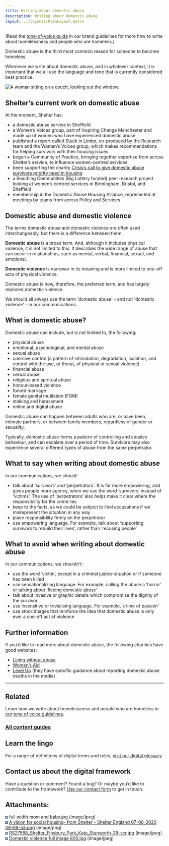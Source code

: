 ```yaml
---
title: Writing about domestic abuse
description: Writing about domestic abuse
layout: ../layouts/MainLayout.astro
---
```


(Read the [tone-of-voice guide](Tone-of-voice_767754297.html) in our brand guidelines for more how to write about homelessness and people who are homeless.)

Domestic abuse is the third most common reason for someone to become homeless.

Whenever we write about domestic abuse, and in whatever context, it is important that we all use the language and tone that is currently considered best practice.

![A woman sitting on a couch, looking out the window.](attachments/183762970/525926420.jpg)

## Shelter’s current work on domestic abuse  

At the moment, Shelter has:

- a domestic abuse service in Sheffield
- a Women’s Voices group, part of Inspiring Change Manchester and made up of women who have experienced domestic abuse
- published a report called [Stuck in Limbo](https://england.shelter.org.uk/professional_resources/policy_and_research/policy_library/policy_library_folder/research_stuck_in_limbo), co-produced by the Research team and the Women’s Voices group, which makes recommendations for helping survivors with their housing issues
- begun a Community of Practice, bringing together expertise from across Shelter’s service, to influence women-centred services
- been supporting the charity [Crisis’s call to give domestic abuse survivors priority need in housing](https://www.crisis.org.uk/about-us/the-crisis-blog/we-have-to-stop-domestic-abuse-survivors-from-becoming-homeless/)
- a Reaching Communities (Big Lottery funded) peer research project looking at women’s centred services in Birmingham, Bristol, and Sheffield
- membership in the Domestic Abuse Housing Alliance, represented at meetings by teams from across Policy and Services

## Domestic abuse and domestic violence  

The terms domestic abuse and domestic violence are often used interchangeably, but there is a difference between them.

**Domestic abuse** is a broad term. And, although it includes physical violence, it is not limited to this. It describes the wide range of abuse that can occur in relationships, such as mental, verbal, financial, sexual, and emotional.

**Domestic violence** is narrower in its meaning and is more limited to one-off acts of physical violence.

Domestic abuse is now, therefore, the preferred term, and has largely replaced domestic violence.

We should all always use the term 'domestic abuse' - and not 'domestic violence' - in our communications.

## What is domestic abuse?  

Domestic abuse can include, but is not limited to, the following:

- physical abuse
- emotional, psychological, and mental abuse
- sexual abuse
- coercive control (a pattern of intimidation, degradation, isolation, and control with the use, or threat, of physical or sexual violence)
- financial abuse
- verbal abuse
- religious and spiritual abuse
- honour-based violence
- forced marriage
- female genital mutilation (FGM)
- stalking and harassment
- online and digital abuse

Domestic abuse can happen between adults who are, or have been, intimate partners, or between family members, regardless of gender or sexuality.

Typically, domestic abuse forms a pattern of controlling and abusive behaviour, and can escalate over a period of time. Survivors may also experience several different types of abuse from the same perpetrator.

## What to say when writing about domestic abuse  

In our communications, we should:

- talk about ‘survivors’ and ‘perpetrators'. It is far more empowering, and gives people more agency, when we use the word ‘survivors’ instead of ‘victims’. The use of ‘perpetrators’ also helps make it clear where the responsibility for the crime lies
- keep to the facts, as we could be subject to libel accusations if we misrepresent the situation in any way
- place responsibility firmly on the perpetrator
- use empowering language. For example, talk about ‘supporting survivors to rebuild their lives’, rather than ‘recusing people’

## What to avoid when writing about domestic abuse  

In our communications, we shouldn’t:

- use the word ‘victim’, except in a criminal justice situation or if someone has been killed
- use sensationalizing language. For example, calling the abuse a ‘horror’ or talking about ‘fleeing domestic abuse’
- talk about invasive or graphic details which compromise the dignity of the survivor
- use insensitive or trivialising language. For example, ‘crime of passion’
- use stock images that reinforce the idea that domestic abuse is only ever a one-off act of violence

## Further information  

If you’d like to read more about domestic abuse, the following charities have good websites:

- [Living without abuse](https://www.lwa.org.uk/index.htm)
- [Women’s Aid](https://www.womensaid.org.uk/)
- [Level Up](https://static1.squarespace.com/static/5741ba638a65e2e0809f8d25/t/5bb731fbc83025bdea727361/1538732541915/DV-summary.pdf) (they have specific guidance about reporting domestic abuse deaths in the media)

---

## Related

Learn how we write about homelessness and people who are homeless in [our tone of voice guidelines](Tone-of-voice_767754297.html).

### [All content guides](Guides_442138636.html)

## Learn the lingo

For a range of definitions of digital terms and roles, [visit our digital glossary](Shelter%27s-digital-glossary_712245258.html)

## Contact us about the digital framework

Have a question or comment? Found a bug? Or maybe you’d like to contribute to the framework? [Use our contact form](https://england.shelter.org.uk/contact_us_about_the_digital_framework) to get in touch.

## Attachments:

![](images/icons/bullet_blue.gif) [full width mom and baby.jpg](attachments/183762970/518553620.jpg) (image/jpeg)  
![](images/icons/bullet_blue.gif) [A vision for social housing- from Shelter - Shelter England 07-08-2020 09-06-53.png](attachments/183762970/518553626.png) (image/png)  
![](images/icons/bullet_blue.gif) [RS27588_Shelter_Finsbury_Park_Kate_Stanworth-28-scr.jpg](attachments/183762970/521142351.jpg) (image/jpeg)  
![](images/icons/bullet_blue.gif) [Domestic violence full image 800.jpg](attachments/183762970/525926420.jpg) (image/jpeg)
